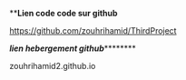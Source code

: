 ************Lien code code sur github**********

https://github.com/zouhrihamid/ThirdProject

*******lien hebergement github***************

zouhrihamid2.github.io
